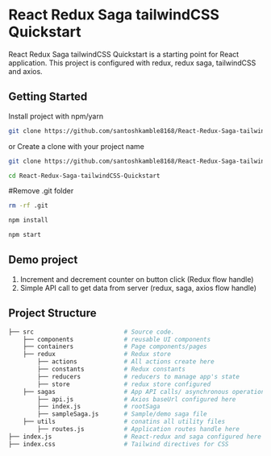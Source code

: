 
# React Redux Saga tailwindCSS Quickstart

React Redux Saga tailwindCSS Quickstart is a starting point for React application. This project is configured with redux, redux saga, tailwindCSS and axios. 

## Getting Started
Install project with npm/yarn
```bash
git clone https://github.com/santoshkamble8168/React-Redux-Saga-tailwindCSS-Quickstart.git
```
or Create a clone with your project name
```bash
git clone https://github.com/santoshkamble8168/React-Redux-Saga-tailwindCSS-Quickstart.git your_project_name
```

```bash
cd React-Redux-Saga-tailwindCSS-Quickstart
```

#Remove .git folder
```bash
rm -rf .git
```

```bash
npm install
```

```bash
npm start
```


## Demo project

1. Increment and decrement counter on button click (Redux flow handle)
2. Simple API call to get data from server (redux, saga, axios flow handle)


## Project Structure

```sh
├── src                         # Source code.
    ├── components              # reusable UI components
    ├── containers              # Page components/pages
    ├── redux                   # Redux store
        ├── actions             # All actions create here
        ├── constants           # Redux constants 
        ├── reducers            # reducers to manage app's state
        ├── store               # redux store configured
    ├── sagas                   # App API calls/ asynchronous operations handle here
        ├── api.js              # Axios baseUrl configured here
        ├── index.js            # rootSaga
        ├── sampleSaga.js       # Sample/demo saga file
    ├── utils                   # conatins all utility files
        ├── routes.js           # Application routes handle here
├── index.js                    # React-redux and saga configured here
├── index.css                   # Tailwind directives for CSS
```
    